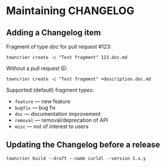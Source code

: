 # Maintaining CHANGELOG


## Adding a Changelog item

Fragment of type _doc_ for pull request #123:

```shell
towncrier create -c "Test fragment" 123.doc.md
```

Without a pull request ID:

```shell
towncrier create -c "Test fragment" +description.doc.md
```

Supported (default) fragment types:
* `feature` — new feature
* `bugfix` — bug fix
* `doc` — documentation improvement
* `removal` — removal/deprecation of API
* `misc` — not of interest to users


## Updating the Changelog before a release

```shell
towncrier build --draft --name curldl --version 1.x.y
```
